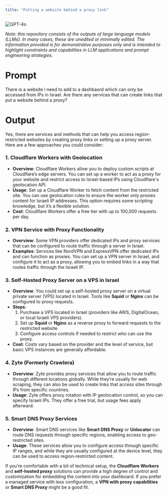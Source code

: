 ```yaml
---
title: "Putting a website behind a proxy link"
---
```

![GPT-4o](https://img.shields.io/badge/GPT--4o-3333FF?style=for-the-badge&logo=openai&logoColor=white)



*Note: this repository consists of the outputs of large language models (LLMs). In many cases, these are unedited or minimally edited. The information provided is for demonstrative purposes only and is intended to highlight constraints and capabilities in LLM applications and prompt engineering strategies.*


# Prompt

There is a website I need to add to a dashbaord which can only be accessed from IPs in Israel. Are there any services that can create links that put a website behind a proxy?

# Output

Yes, there are services and methods that can help you access region-restricted websites by creating proxy links or setting up a proxy server. Here are a few approaches you could consider:

### 1. **Cloudflare Workers with Geolocation**
   - **Overview**: Cloudflare Workers allow you to deploy custom scripts at Cloudflare’s edge servers. You can set up a worker to act as a proxy for your website and restrict access to Israel-based IPs using Cloudflare's geolocation API.
   - **Usage**: Set up a Cloudflare Worker to fetch content from the restricted site. You can use geolocation rules to ensure the worker only proxies content for Israeli IP addresses. This option requires some scripting knowledge, but it’s a flexible solution.
   - **Cost**: Cloudflare Workers offer a free tier with up to 100,000 requests per day.

### 2. **VPN Service with Proxy Functionality**
   - **Overview**: Some VPN providers offer dedicated IPs and proxy services that can be configured to route traffic through a server in Israel.
   - **Examples**: Services like NordVPN and ExpressVPN offer dedicated IPs and can function as proxies. You can set up a VPN server in Israel, and configure it to act as a proxy, allowing you to embed links in a way that routes traffic through the Israeli IP.

### 3. **Self-Hosted Proxy Server on a VPS in Israel**
   - **Overview**: You could set up a self-hosted proxy server on a virtual private server (VPS) located in Israel. Tools like **Squid** or **Nginx** can be configured to proxy requests.
   - **Steps**:
     1. Purchase a VPS located in Israel (providers like AWS, DigitalOcean, or local Israeli VPS providers).
     2. Set up **Squid** or **Nginx** as a reverse proxy to forward requests to the restricted website.
     3. Configure access controls if needed to restrict who can use the proxy.
   - **Cost**: Costs vary based on the provider and the level of service, but basic VPS instances are generally affordable.

### 4. **Zyte (Formerly Crawlera)**
   - **Overview**: Zyte provides proxy services that allow you to route traffic through different locations globally. While they’re usually for web scraping, they can also be used to create links that access sites through IPs from specific countries.
   - **Usage**: Zyte offers proxy rotation with IP geolocation control, so you can specify Israeli IPs. They offer a free trial, but usage fees apply afterward.

### 5. **Smart DNS Proxy Services**
   - **Overview**: Smart DNS services like **Smart DNS Proxy** or **Unlocator** can route DNS requests through specific regions, enabling access to geo-restricted sites.
   - **Usage**: These services allow you to configure access through specific IP ranges, and while they are usually configured at the device level, they can be used to access region-restricted content.

If you’re comfortable with a bit of technical setup, the **Cloudflare Workers** and **self-hosted proxy** solutions can provide a high degree of control and customization for embedding the content into your dashboard. If you prefer a managed service with less configuration, a **VPN with proxy capabilities** or **Smart DNS Proxy** might be a good fit.